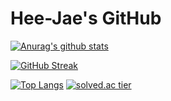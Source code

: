 # Hee-Jae's GitHub

[![Anurag's github stats](https://github-readme-stats.vercel.app/api?username=Hee-Jae&count_private=true&show_icons=true)](https://github.com/anuraghazra/github-readme-stats)

[![GitHub Streak](https://github-readme-streak-stats.herokuapp.com/?user=Hee-Jae)](https://git.io/streak-stats)

[![Top Langs](https://github-readme-stats.vercel.app/api/top-langs/?username=Hee-Jae)](https://github.com/anuraghazra/github-readme-stats)
[![solved.ac tier](http://mazassumnida.wtf/api/generate_badge?boj=jhj967878)](https://solved.ac/jhj967878)






<!-- **Hee-Jae/Hee-Jae** is a ✨ _special_ ✨ repository because its `README.md` (this file) appears on your GitHub profile.

Here are some ideas to get you started:

- 🔭 I’m currently working on ...
- 🌱 I’m currently learning ...
- 👯 I’m looking to collaborate on ...
- 🤔 I’m looking for help with ...
- 💬 Ask me about ...
- 📫 How to reach me: ...
- 😄 Pronouns: ...
- ⚡ Fun fact: ...

 -->
